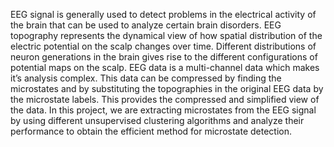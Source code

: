   EEG signal is generally used to detect problems
in the electrical activity of the brain that can be used to
analyze certain brain disorders. EEG topography represents
the dynamical view of how spatial distribution of the electric
potential on the scalp changes over time. Different distributions
of neuron generations in the brain gives rise to the different
configurations of potential maps on the scalp. EEG data is a
multi-channel data which makes it’s analysis complex. This data
can be compressed by finding the microstates and by substituting
the topographies in the original EEG data by the microstate
labels. This provides the compressed and simplified view of the
data. In this project, we are extracting microstates from the EEG
signal by using different unsupervised clustering algorithms and
analyze their performance to obtain the efficient method for
microstate detection.
